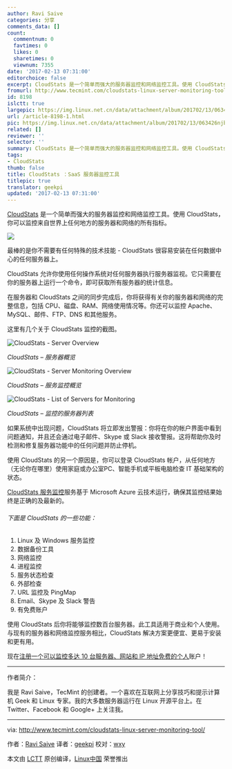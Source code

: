 ```yaml
---
author: Ravi Saive
categories: 分享
comments_data: []
count:
  commentnum: 0
  favtimes: 0
  likes: 0
  sharetimes: 0
  viewnum: 7355
date: '2017-02-13 07:31:00'
editorchoice: false
excerpt: CloudStats 是一个简单而强大的服务器监控和网络监控工具。使用 CloudStats，你可以监控来自世界上任何地方的服务器和网络的所有指标。
fromurl: http://www.tecmint.com/cloudstats-linux-server-monitoring-tool/
id: 8198
islctt: true
largepic: https://img.linux.net.cn/data/attachment/album/201702/13/063426njba4vqeq9b49sbs.jpg
url: /article-8198-1.html
pic: https://img.linux.net.cn/data/attachment/album/201702/13/063426njba4vqeq9b49sbs.jpg.thumb.jpg
related: []
reviewer: ''
selector: ''
summary: CloudStats 是一个简单而强大的服务器监控和网络监控工具。使用 CloudStats，你可以监控来自世界上任何地方的服务器和网络的所有指标。
tags:
- CloudStats
thumb: false
title: CloudStats ：SaaS 服务器监控工具
titlepic: true
translator: geekpi
updated: '2017-02-13 07:31:00'
---
```


[CloudStats](http://www.servermonitoring.me/) 是一个简单而强大的服务器监控和网络监控工具。使用 CloudStats，你可以监控来自世界上任何地方的服务器和网络的所有指标。


![](/data/attachment/album/201702/13/063426njba4vqeq9b49sbs.jpg)


最棒的是你不需要有任何特殊的技术技能 - CloudStats 很容易安装在任何数据中心的任何服务器上。


CloudStats 允许你使用任何操作系统对任何服务器执行服务器监视。它只需要在你的服务器上运行一个命令，即可获取所有服务器的统计信息。


在服务器和 CloudStats 之间的同步完成后，你将获得有关你的服务器和网络的完整信息，包括 CPU、磁盘、RAM、网络使用情况等。你还可以监控 Apache、MySQL、邮件、FTP、DNS 和其他服务。


这里有几个关于 CloudStats 监控的截图。


![CloudStats - Server Overview](/data/attachment/album/201702/13/063447tvtpb2v1uxmt1qr8.png)


*CloudStats – 服务器概览*


![CloudStats - Server Monitoring Overview](/data/attachment/album/201702/13/063448pjeljp4iaj66cf8i.png)


*CloudStats – 服务监控概览*


![CloudStats - List of Servers for Monitoring](/data/attachment/album/201702/13/063449j23ff8f2zk3nekex.png)


*CloudStats – 监控的服务器列表*


如果系统中出现问题，CloudStats 将立即发出警报：你将在你的帐户界面中看到问题通知，并且还会通过电子邮件、Skype 或 Slack 接收警报。这将帮助你及时检测和修复服务器功能中的任何问题并防止停机。


使用 CloudStats 的另一个原因是，你可以登录 CloudStats 帐户，从任何地方（无论你在哪里）使用家庭或办公室PC、智能手机或平板电脑检查 IT 基础架构的状态。


[CloudStats 服务监控](https://servermonitoring.me/)服务基于 Microsoft Azure 云技术运行，确保其监控结果始终是正确的及最新的。


###### 下面是 CloudStats 的一些功能：


1. Linux 及 Windows 服务监控
2. 数据备份工具
3. 网络监控
4. 进程监控
5. 服务状态检查
6. 外部检查
7. URL 监控及 PingMap
8. Email、Skype 及 Slack 警告
9. 有免费账户


使用 CloudStats 后你将能够监控数百台服务器。此工具适用于商业和个人使用。与现有的服务器和网络监控服务相比，CloudStats 解决方案更便宜、更易于安装和更有用。


现在[注册一个可以监控多达 10 台服务器、网站和 IP 地址免费的个人](https://servermonitoring.me/)账户！




---


作者简介：


我是 Ravi Saive，TecMint 的创建者。一个喜欢在互联网上分享技巧和提示计算机 Geek 和 Linux 专家。我的大多数服务器运行在 Linux 开源平台上。在 Twitter、Facebook 和 Google+ 上关注我。




---


via: <http://www.tecmint.com/cloudstats-linux-server-monitoring-tool/>


作者：[Ravi Saive](http://www.tecmint.com/author/admin/)  译者：[geekpi](https://github.com/geekpi) 校对：[wxy](https://github.com/%E6%A0%A1%E5%AF%B9%E8%80%85ID)


本文由 [LCTT](https://github.com/LCTT/TranslateProject) 原创编译，[Linux中国](https://linux.cn/) 荣誉推出